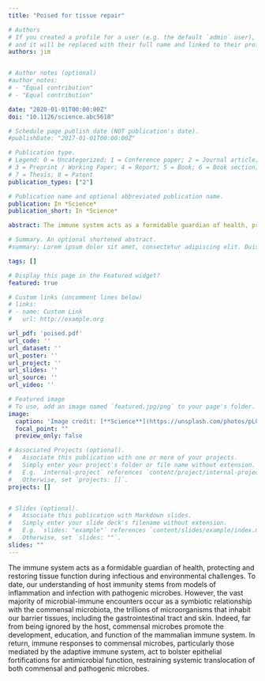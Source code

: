 ```yaml
---
title: "Poised for tissue repair"

# Authors
# If you created a profile for a user (e.g. the default `admin` user), write the username (folder name) here 
# and it will be replaced with their full name and linked to their profile.
authors: jim


# Author notes (optional)
#author_notes:
# - "Equal contribution"
# - "Equal contribution"

date: "2020-01-01T00:00:00Z"
doi: "10.1126/science.abc5618"

# Schedule page publish date (NOT publication's date).
#publishDate: "2017-01-01T00:00:00Z"

# Publication type.
# Legend: 0 = Uncategorized; 1 = Conference paper; 2 = Journal article;
# 3 = Preprint / Working Paper; 4 = Report; 5 = Book; 6 = Book section;
# 7 = Thesis; 8 = Patent
publication_types: ["2"]

# Publication name and optional abbreviated publication name.
publication: In *Science*
publication_short: In *Science*

abstract: The immune system acts as a formidable guardian of health, protecting and restoring tissue function during infectious and environmental challenges. To date, our understanding of host immunity stems from models of inflammation and infection with pathogenic microbes. However, the vast majority of microbial-immune encounters occur as a symbiotic relationship with the commensal microbiota, the trillions of microorganisms that inhabit our barrier tissues, including the gastrointestinal tract and skin. Indeed, far from being ignored by the host, commensal microbes promote the development, education, and function of the mammalian immune system. In return, immune responses to commensal microbes, particularly those mediated by the adaptive immune system, act to bolster epithelial fortifications for antimicrobial function, restraining systemic translocation of both commensal and pathogenic microbes.

# Summary. An optional shortened abstract.
#summary: Lorem ipsum dolor sit amet, consectetur adipiscing elit. Duis posuere tellus ac convallis placerat. Proin tincidunt magna sed ex sollicitudin condimentum.

tags: []

# Display this page in the Featured widget?
featured: true

# Custom links (uncomment lines below)
# links:
# - name: Custom Link
#   url: http://example.org

url_pdf: 'poised.pdf'
url_code: ''
url_dataset: ''
url_poster: ''
url_project: ''
url_slides: ''
url_source: ''
url_video: ''

# Featured image
# To use, add an image named `featured.jpg/png` to your page's folder. 
image:
  caption: 'Image credit: [**Science**](https://unsplash.com/photos/pLCdAaMFLTE)'
  focal_point: ""
  preview_only: false

# Associated Projects (optional).
#   Associate this publication with one or more of your projects.
#   Simply enter your project's folder or file name without extension.
#   E.g. `internal-project` references `content/project/internal-project/index.md`.
#   Otherwise, set `projects: []`.
projects: []


# Slides (optional).
#   Associate this publication with Markdown slides.
#   Simply enter your slide deck's filename without extension.
#   E.g. `slides: "example"` references `content/slides/example/index.md`.
#   Otherwise, set `slides: ""`.
slides: ""
---
```

The immune system acts as a formidable guardian of health, protecting and restoring tissue function during infectious and environmental challenges. To date, our understanding of host immunity stems from models of inflammation and infection with pathogenic microbes. However, the vast majority of microbial-immune encounters occur as a symbiotic relationship with the commensal microbiota, the trillions of microorganisms that inhabit our barrier tissues, including the gastrointestinal tract and skin. Indeed, far from being ignored by the host, commensal microbes promote the development, education, and function of the mammalian immune system. In return, immune responses to commensal microbes, particularly those mediated by the adaptive immune system, act to bolster epithelial fortifications for antimicrobial function, restraining systemic translocation of both commensal and pathogenic microbes.
